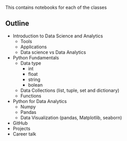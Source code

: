 This contains notebooks for each of the classes

## Outline
- Introduction to Data Science and Analytics
  - Tools
  - Applications
  - Data science vs Data Analytics
- Python Fundamentals
  -  Data type
     - int
     - float
     - string
     - bolean
  -  Data Collections (list, tuple, set and dictionary)
  -  Functions
- Python for Data Analytics
  - Numpy   
  - Pandas
  - Data Visualization (pandas, Matplotlib, seaborn)
- GitHub
- Projects
- Career talk
